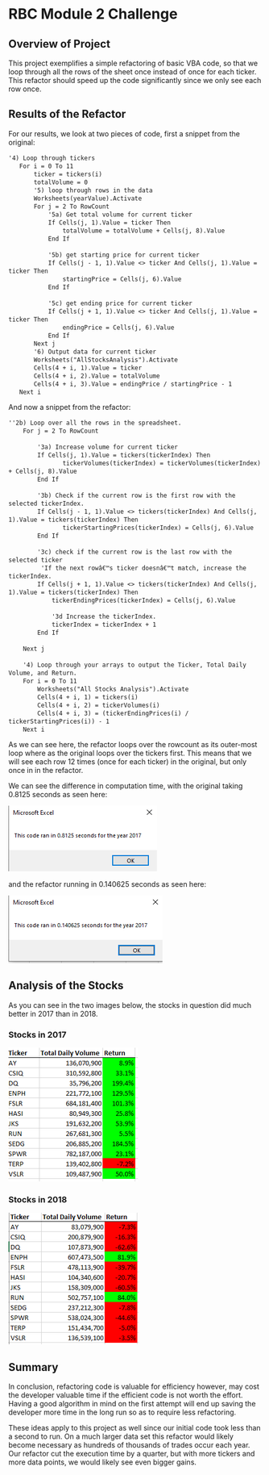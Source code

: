 # RBC Module 2 Challenge

## Overview of Project
This project exemplifies a simple refactoring of basic VBA code, so that we loop through all the rows of the sheet once instead of once for each ticker. This refactor should speed up the code significantly since we only see each row once.

## Results of the Refactor
For our results, we look at two pieces of code, first a snippet from the original:
```
'4) Loop through tickers
   For i = 0 To 11
       ticker = tickers(i)
       totalVolume = 0
       '5) loop through rows in the data
       Worksheets(yearValue).Activate
       For j = 2 To RowCount
           '5a) Get total volume for current ticker
           If Cells(j, 1).Value = ticker Then
               totalVolume = totalVolume + Cells(j, 8).Value
           End If
           
           '5b) get starting price for current ticker
           If Cells(j - 1, 1).Value <> ticker And Cells(j, 1).Value = ticker Then
               startingPrice = Cells(j, 6).Value
           End If

           '5c) get ending price for current ticker
           If Cells(j + 1, 1).Value <> ticker And Cells(j, 1).Value = ticker Then
               endingPrice = Cells(j, 6).Value
           End If
       Next j
       '6) Output data for current ticker
       Worksheets("AllStocksAnalysis").Activate
       Cells(4 + i, 1).Value = ticker
       Cells(4 + i, 2).Value = totalVolume
       Cells(4 + i, 3).Value = endingPrice / startingPrice - 1
   Next i
```
And now a snippet from the refactor:
```
''2b) Loop over all the rows in the spreadsheet.
    For j = 2 To RowCount
    
        '3a) Increase volume for current ticker
        If Cells(j, 1).Value = tickers(tickerIndex) Then
               tickerVolumes(tickerIndex) = tickerVolumes(tickerIndex) + Cells(j, 8).Value
        End If
        
        '3b) Check if the current row is the first row with the selected tickerIndex.
        If Cells(j - 1, 1).Value <> tickers(tickerIndex) And Cells(j, 1).Value = tickers(tickerIndex) Then
               tickerStartingPrices(tickerIndex) = Cells(j, 6).Value
        End If
        
        '3c) check if the current row is the last row with the selected ticker
         'If the next rowâ€™s ticker doesnâ€™t match, increase the tickerIndex.
        If Cells(j + 1, 1).Value <> tickers(tickerIndex) And Cells(j, 1).Value = tickers(tickerIndex) Then
            tickerEndingPrices(tickerIndex) = Cells(j, 6).Value
        
            '3d Increase the tickerIndex.
            tickerIndex = tickerIndex + 1
        End If
    
    Next j
    
    '4) Loop through your arrays to output the Ticker, Total Daily Volume, and Return.
    For i = 0 To 11
        Worksheets("All Stocks Analysis").Activate
        Cells(4 + i, 1) = tickers(i)
        Cells(4 + i, 2) = tickerVolumes(i)
        Cells(4 + i, 3) = (tickerEndingPrices(i) / tickerStartingPrices(i)) - 1
    Next i
```

As we can see here, the refactor loops over the rowcount as its outer-most loop where as the original loops over the tickers first. This means that we will see each row 12 times (once for each ticker) in the original, but only once in in the refactor.

We can see the difference in computation time, with the original taking 0.8125 seconds as seen here:

![Original Computation Time](./Resources/Original_Computation_Time.PNG)

and the refactor running in 0.140625 seconds as seen here:

![Refactor Computation Time](./Resources/Refactor_Computation_Time.PNG)

## Analysis of the Stocks
As you can see in the two images below, the stocks in question did much better in 2017 than in 2018. 
### Stocks in 2017
![Stocks in 2017](./Resources/Stocks_2017.PNG)
### Stocks in 2018
![Stocks in 2018](./Resources/Stocks_2018.PNG)

## Summary
In conclusion, refactoring code is valuable for efficiency however, may cost the developer valuable time if the efficient code is not worth the effort. Having a good algorithm in mind on the first attempt will end up saving the developer more time in the long run so as to require less refactoring. 

These ideas apply to this project as well since our initial code took less than a second to run. On a much larger data set this refactor would likely become necessary as hundreds of thousands of trades occur each year. Our refactor cut the execution time by a quarter, but with more tickers and more data points, we would likely see even bigger gains. 
